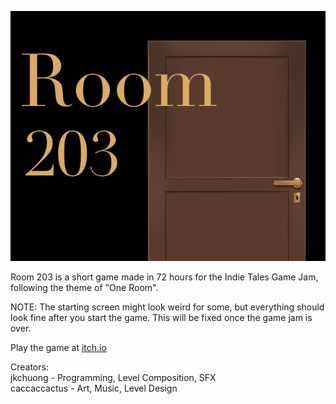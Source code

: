 ![Room 203 Cover Image](https://github.com/jkchuong/Room-203/blob/main/Assets/Sprites/Cover%20Image.png)

Room 203 is a short game made in 72 hours for the Indie Tales Game Jam, following the theme of "One Room".

NOTE: The starting screen might look weird for some, but everything should look fine after you start the game. This will be fixed once the game jam is over.

Play the game at [itch.io](https://catus-productixn.itch.io/room-203)

Creators:  
jkchuong - Programming, Level Composition, SFX  
caccaccactus - Art, Music, Level Design
